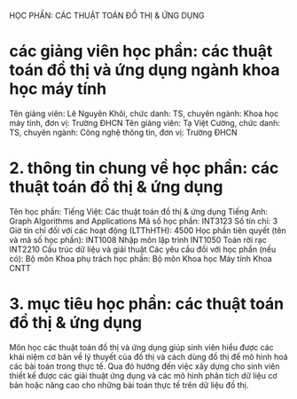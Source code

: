 HỌC PHẦN: CÁC THUẬT TOÁN ĐỒ THỊ & ỨNG DỤNG
# các giảng viên học phần: các thuật toán đồ thị và ứng dụng ngành khoa học máy tính
Tên giảng viên: Lê Nguyên Khôi, chức danh: TS, chuyên ngành: Khoa học máy tính, đơn vị: Trường ĐHCN
Tên giảng viên: Tạ Việt Cường, chức danh: TS, chuyên ngành: Công nghệ thông tin, đơn vị: Trường ĐHCN
# 2. thông tin chung về học phần: các thuật toán đồ thị & ứng dụng
Tên học phần:
Tiếng Việt: Các thuật toán đồ thị & ứng dụng Tiếng Anh: Graph Algorithms and Applications
Mã số học phần: INT3123 Số tín chỉ: 3 Giờ tín chỉ đối với các hoạt động (LTThHTH): 4500 Học phần tiên quyết (tên và mã số học phần): INT1008 Nhập môn lập trình INT1050 Toán rời rạc INT2210 Cấu trúc dữ liệu và giải thuật Các yêu cầu đối với học phần (nếu có): Bộ môn Khoa phụ trách học phần: Bộ môn Khoa học Máy tính Khoa CNTT
# 3. mục tiêu học phần: các thuật toán đồ thị & ứng dụng
Môn học các thuật toán đồ thị và ứng dụng giúp sinh viên hiểu được các khái niệm cơ bản về lý thuyết của đồ thị và cách dùng đồ thị để mô hình hoá các bài toán trong thực tế. Qua đó hướng đến việc xây dựng cho sinh viên thiết kế được các giải thuật ứng dụng và các mô hình phân tích dữ liệu cơ bản hoặc nâng cao cho những bài toán thực tế trên dữ liệu đồ thị.
